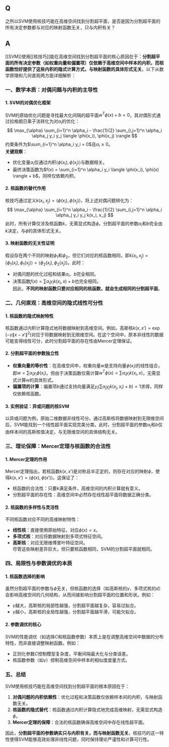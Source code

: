 ## Q
之所以SVM使用核技巧能在高维空间找到分割超平面，是否是因为分割超平面的所有决定参数都与对应的映射函数无关，只与内积有关？
## A
[[SVM]]使用[[核技巧]]能在高维空间找到分割超平面的核心原因在于：**分割超平面的所有决定参数（如权重向量和偏置项）仅依赖于高维空间中样本的内积，而核函数恰好提供了这些内积的隐式计算方式，与映射函数的具体形式无关**。以下从数学原理和几何直观两方面详细解析：


### 一、数学本质：对偶问题与内积的主导性
#### 1. **SVM的对偶优化框架**
SVM的原始优化问题是寻找最大化间隔的超平面$w^T\phi(x)+b=0$，其对偶形式通过拉格朗日乘子法转化为对$\alpha_i$的优化：
$$
\max_{\alpha} \sum_{i=1}^n \alpha_i - \frac{1}{2} \sum_{i,j=1}^n \alpha_i \alpha_j y_i y_j \langle \phi(x_i), \phi(x_j) \rangle
$$
约束条件为$\sum_{i=1}^n \alpha_i y_i = 0$且$\alpha_i \geq 0$。  
**关键观察**：  
- 优化变量$\alpha_i$仅通过内积$\langle \phi(x_i), \phi(x_j) \rangle$与数据相关。  
- 最终决策函数为$f(x) = \sum_{i=1}^n \alpha_i y_i \langle \phi(x_i), \phi(x) \rangle + b$，同样仅依赖内积。  

#### 2. **核函数的替代作用**
核技巧通过定义$k(x_i, x_j) = \langle \phi(x_i), \phi(x_j) \rangle$，将上述对偶问题转化为：
$$
\max_{\alpha} \sum_{i=1}^n \alpha_i - \frac{1}{2} \sum_{i,j=1}^n \alpha_i \alpha_j y_i y_j k(x_i, x_j)
$$
此时，所有计算仅涉及核函数$k$，无需显式构造$\phi$。分割超平面的参数$\alpha_i$和$b$完全由$k$决定，与$\phi$的具体形式无关。

#### 3. **映射函数的无关性证明**
假设存在两个不同的映射$\phi_1$和$\phi_2$，但它们对应的核函数相同，即$k(x_i, x_j) = \langle \phi_1(x_i), \phi_1(x_j) \rangle = \langle \phi_2(x_i), \phi_2(x_j) \rangle$。此时：  
- 对偶问题的优化过程和结果$\alpha_i$、$b$完全相同。  
- 决策函数$f(x) = \sum \alpha_i y_i k(x_i, x) + b$也完全相同。  
因此，**不同的映射函数只要对应相同的核函数，就会生成相同的分割超平面**。


### 二、几何直观：高维空间的隐式线性可分性
#### 1. **核函数的隐式映射特性**
核函数通过内积计算隐式地将数据映射到高维空间。例如，高斯核$k(x, x') = \exp(-\gamma \|x - x'\|^2)$对应于将数据映射到无限维空间。在这个空间中，原本非线性的数据可能变得线性可分，此时分割超平面的存在性由Mercer定理保证。

#### 2. **分割超平面的参数独立性**
- **权重向量的等价性**：在高维空间中，权重向量$w$是支持向量$\phi(x_i)$的线性组合，即$w = \sum \alpha_i y_i \phi(x_i)$。但由于决策函数仅需计算$w^T \phi(x) = \sum \alpha_i y_i k(x_i, x)$，无需显式计算$w$的具体形式。  
- **偏置项的计算**：偏置项$b$通过支持向量满足$y_i (\sum \alpha_j y_j k(x_j, x_i) + b) = 1$求得，同样仅依赖核函数。

#### 3. **实例验证：异或问题的核SVM**
以异或问题为例，原始二维数据非线性可分。通过高斯核将数据映射到无限维空间后，SVM能找到一个线性超平面实现完美分类。此时，分割超平面的参数$\alpha_i$和$b$仅由样本间的高斯核值决定，与无限维空间的具体结构无关。


### 三、理论保障：Mercer定理与核函数的合法性
#### 1. **Mercer定理的作用**
Mercer定理指出，若核函数$k(x, x')$是对称且半正定的，则存在对应的映射$\phi$，使得$k(x, x') = \langle \phi(x), \phi(x') \rangle$。这保证了：  
- 核函数的合法性：只要$k$满足条件，高维空间的内积计算就有意义。  
- 分割超平面的存在性：高维空间中必然存在线性超平面将数据正确分类。

#### 2. **核函数的多样性与灵活性**
不同核函数对应不同的高维映射特性：  
- **线性核**：直接使用原始特征，对应$\phi(x) = x$。  
- **多项式核**：对应将数据映射到多项式特征空间。  
- **高斯核**：对应无限维傅里叶特征空间。  
尽管这些映射差异巨大，但只要核函数相同，SVM的分割超平面就相同。


### 四、局限性与参数调优的本质
#### 1. **核函数选择的影响**
虽然分割超平面的参数与$\phi$无关，但核函数的选择（如高斯核的$\gamma$、多项式核的$d$）会影响高维空间的几何结构，从而间接影响分割超平面的位置和形状。例如：  
- $\gamma$越大，高斯核的局部性越强，分割超平面越复杂，容易过拟合。  
- $\gamma$越小，高斯核的全局性越强，分割超平面越平滑，可能欠拟合。

#### 2. **参数调优的核心**
SVM的性能调优（如选择$C$和核函数参数）本质上是在调整高维空间中数据的分布特性，而非直接调整映射函数。例如：  
- 正则化参数$C$控制模型复杂度，平衡间隔最大化与分类误差。  
- 核函数参数（如$\gamma$）控制高维空间中样本的相似度度量方式。


### 五、总结
SVM使用核技巧能在高维空间找到分割超平面的根本原因在于：  
1. **对偶问题的内积依赖性**：优化过程和决策函数仅依赖样本间的内积，与映射函数无关。  
2. **核函数的隐式替代**：核函数通过内积计算隐式地完成高维映射，无需显式构造$\phi$。  
3. **Mercer定理的保障**：合法的核函数确保高维空间中存在线性超平面。  

因此，**分割超平面的参数确实只与内积有关，而与映射函数无关**。核技巧的这一特性使得SVM能够高效处理非线性问题，同时保持理论严谨性和计算可行性。